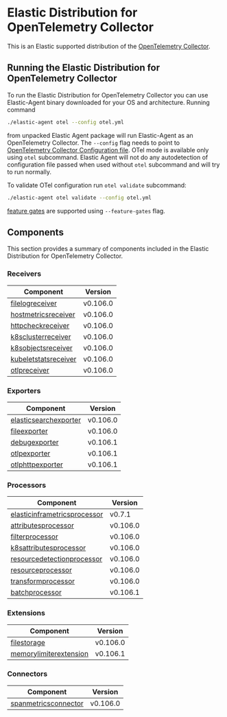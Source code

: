# Elastic Distribution for OpenTelemetry Collector

This is an Elastic supported distribution of the [OpenTelemetry Collector](https://github.com/open-telemetry/opentelemetry-collector).

## Running the Elastic Distribution for OpenTelemetry Collector

To run the Elastic Distribution for OpenTelemetry Collector you can use Elastic-Agent binary downloaded for your OS and architecture.
Running command

```bash
./elastic-agent otel --config otel.yml
```

from unpacked Elastic Agent package will run Elastic-Agent as an OpenTelemetry Collector. The `--config` flag needs to point to [OpenTelemetry Collector Configuration file](https://opentelemetry.io/docs/collector/configuration/). OTel mode is available only using `otel` subcommand. Elastic Agent will not do any autodetection of configuration file passed when used without `otel` subcommand and will try to run normally.

To validate OTel configuration run `otel validate` subcommand:

```bash
./elastic-agent otel validate --config otel.yml
```

[feature gates](https://github.com/open-telemetry/opentelemetry-collector/blob/main/featuregate/README.md#controlling-gates) are supported using `--feature-gates` flag.

## Components

This section provides a summary of components included in the Elastic Distribution for OpenTelemetry Collector.

### Receivers

| Component | Version |
|---|---|
| [filelogreceiver](https://github.com/open-telemetry/opentelemetry-collector-contrib/blob/receiver/filelogreceiver/v0.106.0/receiver/filelogreceiver/README.md) | v0.106.0 |
| [hostmetricsreceiver](https://github.com/open-telemetry/opentelemetry-collector-contrib/blob/receiver/hostmetricsreceiver/v0.106.0/receiver/hostmetricsreceiver/README.md) | v0.106.0 |
| [httpcheckreceiver](https://github.com/open-telemetry/opentelemetry-collector-contrib/blob/receiver/httpcheckreceiver/v0.106.0/receiver/httpcheckreceiver/README.md) | v0.106.0 |
| [k8sclusterreceiver](https://github.com/open-telemetry/opentelemetry-collector-contrib/blob/receiver/k8sclusterreceiver/v0.106.0/receiver/k8sclusterreceiver/README.md) | v0.106.0 |
| [k8sobjectsreceiver](https://github.com/open-telemetry/opentelemetry-collector-contrib/blob/receiver/k8sobjectsreceiver/v0.106.0/receiver/k8sobjectsreceiver/README.md) | v0.106.0 |
| [kubeletstatsreceiver](https://github.com/open-telemetry/opentelemetry-collector-contrib/blob/receiver/kubeletstatsreceiver/v0.106.0/receiver/kubeletstatsreceiver/README.md) | v0.106.0 |
| [otlpreceiver](https://github.com/open-telemetry/opentelemetry-collector/blob/receiver/otlpreceiver/v0.106.0/receiver/otlpreceiver/README.md) | v0.106.0 |

### Exporters

| Component | Version |
|---|---|
| [elasticsearchexporter](https://github.com/open-telemetry/opentelemetry-collector-contrib/blob/exporter/elasticsearchexporter/v0.106.0/exporter/elasticsearchexporter/README.md) | v0.106.0 |
| [fileexporter](https://github.com/open-telemetry/opentelemetry-collector-contrib/blob/exporter/fileexporter/v0.106.0/exporter/fileexporter/README.md) | v0.106.0 |
| [debugexporter](https://github.com/open-telemetry/opentelemetry-collector/blob/exporter/debugexporter/v0.106.1/exporter/debugexporter/README.md) | v0.106.1 |
| [otlpexporter](https://github.com/open-telemetry/opentelemetry-collector/blob/exporter/otlpexporter/v0.106.1/exporter/otlpexporter/README.md) | v0.106.1 |
| [otlphttpexporter](https://github.com/open-telemetry/opentelemetry-collector/blob/exporter/otlphttpexporter/v0.106.1/exporter/otlphttpexporter/README.md) | v0.106.1 |

### Processors

| Component | Version |
|---|---|
| [elasticinframetricsprocessor](https://github.com/elastic/opentelemetry-collector-components/blob/processor/elasticinframetricsprocessor/v0.7.1/processor/elasticinframetricsprocessor/README.md) | v0.7.1 |
| [attributesprocessor](https://github.com/open-telemetry/opentelemetry-collector-contrib/blob/processor/attributesprocessor/v0.106.0/processor/attributesprocessor/README.md) | v0.106.0 |
| [filterprocessor](https://github.com/open-telemetry/opentelemetry-collector-contrib/blob/processor/filterprocessor/v0.106.0/processor/filterprocessor/README.md) | v0.106.0 |
| [k8sattributesprocessor](https://github.com/open-telemetry/opentelemetry-collector-contrib/blob/processor/k8sattributesprocessor/v0.106.0/processor/k8sattributesprocessor/README.md) | v0.106.0 |
| [resourcedetectionprocessor](https://github.com/open-telemetry/opentelemetry-collector-contrib/blob/processor/resourcedetectionprocessor/v0.106.0/processor/resourcedetectionprocessor/README.md) | v0.106.0 |
| [resourceprocessor](https://github.com/open-telemetry/opentelemetry-collector-contrib/blob/processor/resourceprocessor/v0.106.0/processor/resourceprocessor/README.md) | v0.106.0 |
| [transformprocessor](https://github.com/open-telemetry/opentelemetry-collector-contrib/blob/processor/transformprocessor/v0.106.0/processor/transformprocessor/README.md) | v0.106.0 |
| [batchprocessor](https://github.com/open-telemetry/opentelemetry-collector/blob/processor/batchprocessor/v0.106.1/processor/batchprocessor/README.md) | v0.106.1 |

### Extensions

| Component | Version |
|---|---|
| [filestorage](https://github.com/open-telemetry/opentelemetry-collector-contrib/blob/extension/storage/filestorage/v0.106.0/extension/storage/filestorage/README.md) | v0.106.0 |
| [memorylimiterextension](https://github.com/open-telemetry/opentelemetry-collector/blob/extension/memorylimiterextension/v0.106.1/extension/memorylimiterextension/README.md) | v0.106.1 |

### Connectors

| Component | Version |
|---|---|
| [spanmetricsconnector](https://github.com/open-telemetry/opentelemetry-collector-contrib/blob/connector/spanmetricsconnector/v0.106.0/connector/spanmetricsconnector/README.md) | v0.106.0 |
